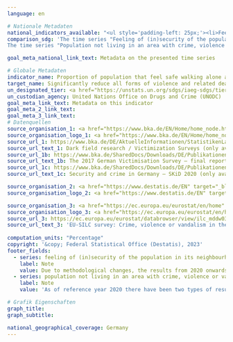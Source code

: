```yaml
---
language: en    

# Nationale Metadaten    
national_indicators_available: "<ul style='padding-left: 25px;'><li>Feeling of (in)security of the population in its neighbourhood (after dark)</li> <li> Population not living in an area with crime, violence or vandalism</li></ul>"    
comparison_sdg: 'The time series "Feeling of (in)security of the population in its neighbourhood (after dark)" is compliant with the global metadata. The time series “Population not living in an area with crime, violence or vandalism” provides additional information.
The time series "Population not living in an area with crime, violence or vandalism" provides additional information.'    

goal_meta_national_link_text: Metadata on the presented time series    

# Globale Metadaten    
indicator_name: Proportion of population that feel safe walking alone around the area they live after dark    
target_name: Significantly reduce all forms of violence and related death rates everywhere    
un_designated_tier: <a href="https://unstats.un.org/sdgs/iaeg-sdgs/tier-classification/" title="Click here for more information on the UN tier classification."  target="_blank" onclick="return confirm_alert(this);">Tier II</a>    
un_custodian_agency: United Nations Office on Drugs and Crime (UNODC)    
goal_meta_link_text: Metadata on this indicator    
goal_meta_2_link_text:     
goal_meta_3_link_text:         
# Datenquellen
source_organisation_1: <a href="https://www.bka.de/EN/Home/home_node.htm" target="_blank" onclick="return confirm_alert('');"> Federal Criminal Police Office </a>
source_organisation_logo_1: <a href="https://www.bka.de/EN/Home/home_node.htm" target="_blank" onclick="return confirm_alert('');"><img src="https://g205sdgs.github.io/sdg-indicators/public/OrgImgEn/bka.png" alt="Logo bka" style="height:60px; width:148px"/></a>
source_url_1: https://www.bka.de/DE/AktuelleInformationen/StatistikenLagebilder/ViktimisierungssurveyDunkelfeldforschung/viktimisierungssurveyDunkelfeldforschung_node.html
source_url_text_1: Dark field research / Victimization Surveys (only available in German)
source_url_1b: https://www.bka.de/SharedDocs/Downloads/DE/Publikationen/Publikationsreihen/Forschungsergebnisse/2019ersteErgebnisseDVS2017EN.pdf
source_url_text_1b: The 2017 German Victimisation Survey – final report
source_url_1c: https://www.bka.de/SharedDocs/Downloads/DE/Publikationen/Publikationsreihen/Forschungsergebnisse/SKiD2020_Ergebnisse_V1.2.pdf
source_url_text_1c: Security and crime in Germany – SKiD 2020 (only available in German)

source_organisation_2: <a href="https://www.destatis.de/EN" target="_blank"> Federal Statistical Office (Destatis) </a>
source_organisation_logo_2: <a href="https://www.destatis.de/EN" target="_blank"><img src="https://g205sdgs.github.io/sdg-indicators/public/OrgImgEn/destatis.png" alt="Logo destatis" style="height:60px; width:148px"/></a>

source_organisation_3: <a href="https://ec.europa.eu/eurostat/en/home" target="_blank" onclick="return confirm_alert('');"> Statistical office of the European Union (Eurostat) </a>
source_organisation_logo_3: <a href="https://ec.europa.eu/eurostat/en/home" target="_blank" onclick="return confirm_alert('');"><img src="https://g205sdgs.github.io/sdg-indicators/public/OrgImgEn/eurostat.png" alt="Logo eurostat" style="height:60px; width:148px"/></a>
source_url_3: https://ec.europa.eu/eurostat/databrowser/view/ilc_mddw03/default/table?lang=en
source_url_text_3: 'EU-SILC survey: Crime, violence or vandalism in the area – Eurostat table  [ilc_mddw03]'
    
computation_units: "Percentage"    
copyright: '&copy; Federal Statistical Office (Destatis), 2023'    
footer_fields:
  - series: feeling of (in)security of the population in its neighbourhood (after dark)
    label: Note
    value: Due to methodological changes, the results from 2020 onwards are only comparable with previous years to a limited extend.
  - series: population not living in an area with crime, violence or vandalism
    label: Note
    value: 'As of reference year 2020 there have been two types of results: First and final results. The results currently shown are final results. The "Leben in Europa" survey (German name of the European Union Statistics on Income and Living Conditions - EU-SILC), which was conducted separately in the past, was integrated as a subsample into the microcensus in 2020. Comparing the data of reference year 2020 with those of previous years is not possible (break in the time series) as the voluntary survey was changed over to a partly compulsory survey and the composition of the sample was changed.'    

# Grafik Eigenschaften    
graph_title: 
graph_subtitle:     

national_geographical_coverage: Germany    
---
```


<span></span>
